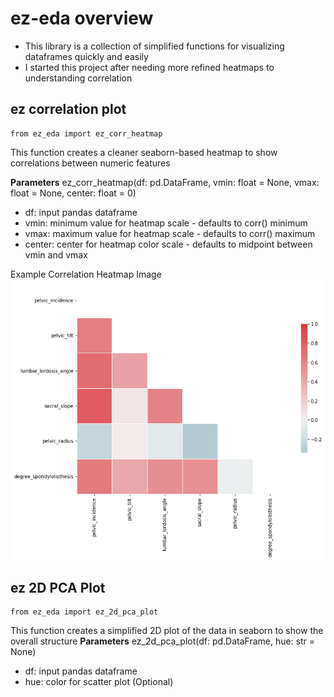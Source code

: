 # ez-eda overview
- This library is a collection of simplified functions for visualizing dataframes quickly and easily
- I started this project after needing more refined heatmaps to understanding correlation

## ez correlation plot 
```
from ez_eda import ez_corr_heatmap
```
This function creates a cleaner seaborn-based heatmap to show correlations between numeric features

**Parameters**
ez_corr_heatmap(df: pd.DataFrame, vmin: float = None, vmax: float = None, center: float = 0)
- df: input pandas dataframe
- vmin: minimum value for heatmap scale - defaults to corr() minimum
- vmax: maximum value for heatmap scale - defaults to corr() maximum
- center: center for heatmap color scale - defaults to midpoint between vmin and vmax

Example Correlation Heatmap Image
![heatmap](static/example_heatmap.png)

## ez 2D PCA Plot
```
from ez_eda import ez_2d_pca_plot
```
This function creates a simplified 2D plot of the data in seaborn to show the overall structure
**Parameters**
ez_2d_pca_plot(df: pd.DataFrame, hue: str = None)
- df: input pandas dataframe
- hue: color for scatter plot (Optional)